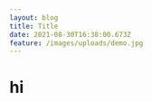```yaml
---
layout: blog
title: Title
date: 2021-08-30T16:38:00.673Z
feature: /images/uploads/demo.jpg
---
```

# hi